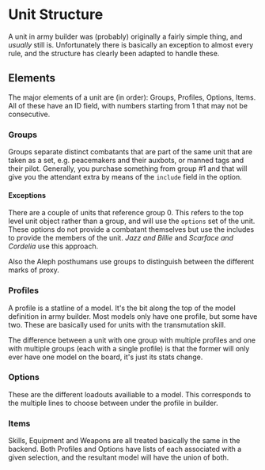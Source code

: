 # Unit Structure
A unit in army builder was (probably) originally a fairly simple thing, and _usually_ still is.
Unfortunately there is basically an exception to almost every rule, and the structure has clearly been adapted to handle these.

## Elements
The major elements of a unit are (in order): Groups, Profiles, Options, Items. All of these have an ID field, with numbers starting from 1 that may not be consecutive.
### Groups
Groups separate distinct combatants that are part of the same unit that are taken as a set, e.g. peacemakers and their auxbots, or manned tags and their pilot.
Generally, you purchase something from group #1 and that will give you the attendant extra by means of the `include` field in the option.
#### Exceptions
There are a couple of units that reference group 0. This refers to the top level unit object rather than a group, and will use the `options` set of the unit.
These options do not provide a combatant themselves but use the includes to provide the members of the unit. *Jazz and Billie* and *Scarface and Cordelia* use this approach.

Also the Aleph posthumans use groups to distinguish between the different marks of proxy.  

### Profiles
A profile is a statline of a model. It's the bit along the top of the model definition in army builder. 
Most models only have one profile, but some have two. These are basically used for units with the transmutation skill. 

The difference between a unit with one group with multiple profiles and one with multiple groups (each with a single profile) is that the former will only ever have one model on the board, it's just its stats change.

### Options
These are the different loadouts availiable to a model. This corresponds to the multiple lines to choose between under the profile in builder.

### Items
Skills, Equipment and Weapons are all treated basically the same in the backend. Both Profiles and Options have lists of each associated with a given selection, and the resultant model will have the union of both.

